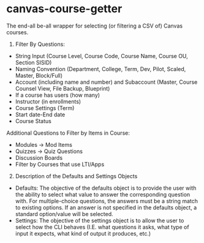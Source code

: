 # canvas-course-getter
The end-all be-all wrapper for selecting (or filtering a CSV of) Canvas courses.

1. Filter By Questions: 
  - String Input (Course Level, Course Code, Course Name, Course OU, Section SISID)
  - Naming Convention (Department, College, Term, Dev, Pilot, Scaled, Master, Block/Full)
  - Account (including name and number) and Subaccount (Master, Course Counsel View, File Backup, Blueprint)
  - If a course has users (how many)
  - Instructor (in enrollments)
  - Course Settings (Term)
  - Start date-End date
  - Course Status
  
Additional Questions to Filter by Items in Course:
  - Modules -> Mod Items
  - Quizzes -> Quiz Questions
  - Discussion Boards
  - Filter by Courses that use LTI/Apps

2. Description of the Defaults and Settings Objects
 - Defaults: The objective of the defaults object is to provide the user with the ability to select what value to answer the corresponding question with. For multiple-choice questions, the answers must be a string match to existing options. If an answer is not specified in the defaults object, a standard option/value will be selected.
 - Settings: The objective of the settings object is to allow the user to select how the CLI behaves (I.E. what questions it asks, what type of input it expects, what kind of output it produces, etc.)
